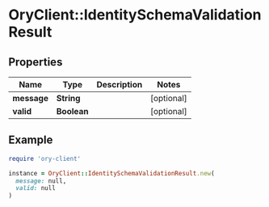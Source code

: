 # OryClient::IdentitySchemaValidationResult

## Properties

| Name | Type | Description | Notes |
| ---- | ---- | ----------- | ----- |
| **message** | **String** |  | [optional] |
| **valid** | **Boolean** |  | [optional] |

## Example

```ruby
require 'ory-client'

instance = OryClient::IdentitySchemaValidationResult.new(
  message: null,
  valid: null
)
```

